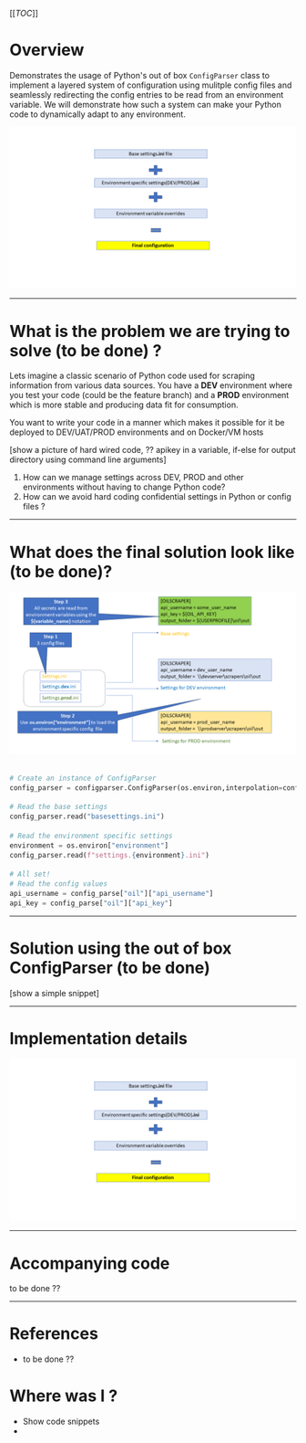 [[_TOC_]]

# Overview
Demonstrates the usage of Python's out of box `ConfigParser` class to implement a layered system of configuration using mulitple config files and seamlessly redirecting the config entries to be read from an environment variable. We will demonstrate how such a system can make your Python code to dynamically adapt to any environment.

![overview](docs/images/overview_layered_with_plus.png)

---

# What is the problem we are trying to solve (to be done) ?

Lets imagine a classic scenario of Python code used for scraping information from various data sources. You have a **DEV** environment where you test your code (could be the feature branch) and a **PROD** environment which is more stable and producing data fit for consumption.

 You want to write your code in a manner which makes it possible for it be deployed to DEV/UAT/PROD environments and on Docker/VM hosts

[show a picture of hard wired code, ?? apikey in a variable, if-else for output directory using command line arguments]


1. How can we manage settings across DEV, PROD and other environments without having to change Python code?
1. How can we avoid hard coding confidential settings in Python or config files ?

---
# What does the final solution look like (to be done)?


![how_layered_config_works](docs/images/how_layered_config_works.png)

```python

# Create an instance of ConfigParser
config_parser = configparser.ConfigParser(os.environ,interpolation=configparser.ExtendedInterpolation())

# Read the base settings
config_parser.read("basesettings.ini")

# Read the environment specific settings
environment = os.environ["environment"]
config_parser.read(f"settings.{environment}.ini")

# All set!
# Read the config values
api_username = config_parse["oil"]["api_username"]
api_key = config_parse["oil"]["api_key"]

```

---

# Solution using the out of box ConfigParser (to be done)

[show a simple snippet]

---

# Implementation details

![overview](docs/images/overview_layered_with_plus.png)

---

# Accompanying code
to be done ??

---

# References 
- to be done ??

#  Where was I ?
- Show code snippets
- 